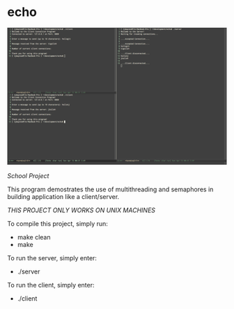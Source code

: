 # echo

![screenshot](/screenshots/1.png)

*School Project*

This program demostrates the use of multithreading and semaphores in building application like a client/server.

*THIS PROJECT ONLY WORKS ON UNIX MACHINES*

To compile this project, simply run:

* make clean
* make

To run the server, simply enter:

* ./server

To run the client, simply enter:

* ./client
